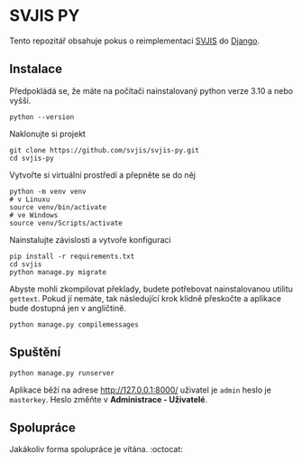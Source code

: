# SVJIS PY

Tento repozitář obsahuje pokus o reimplementaci [SVJIS](https://svjis.github.io/) do [Django](https://www.djangoproject.com/).

## Instalace
Předpokládá se, že máte na počítači nainstalovaný python verze 3.10 a nebo vyšší.

```
python --version
```

Naklonujte si projekt
```
git clone https://github.com/svjis/svjis-py.git
cd svjis-py
```

Vytvořte si virtuální prostředí a přepněte se do něj
```
python -m venv venv
# v Linuxu
source venv/bin/activate
# ve Windows
source venv/Scripts/activate
```

Nainstalujte závislosti a vytvoře konfiguraci
```
pip install -r requirements.txt
cd svjis
python manage.py migrate
```

Abyste mohli zkompilovat překlady, budete potřebovat nainstalovanou utilitu `gettext`. Pokud jí nemáte, tak následující krok klidně přeskočte a aplikace bude dostupná jen v angličtině.
```
python manage.py compilemessages
```

## Spuštění

```
python manage.py runserver
```

Aplikace běží na adrese http://127.0.0.1:8000/ uživatel je `admin` heslo je `masterkey`. Heslo změňte v **Administrace - Uživatelé**.

## Spolupráce

Jakákoliv forma spolupráce je vítána. :octocat:
